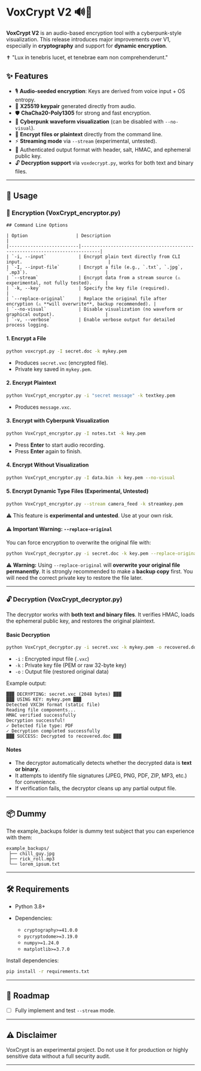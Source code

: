 
# VoxCrypt V2 🔊🔐

**VoxCrypt V2** is an audio-based encryption tool with a cyberpunk-style visualization.
This release introduces major improvements over V1, especially in **cryptography** and support for **dynamic encryption**.

✝️ "Lux in tenebris lucet, et tenebrae eam non comprehenderunt."

## ✨ Features

* 🎙️ **Audio-seeded encryption**: Keys are derived from voice input + OS entropy.
* 🔑 **X25519 keypair** generated directly from audio.
* 🛡️ **ChaCha20-Poly1305** for strong and fast encryption.
* 🎨 **Cyberpunk waveform visualization** (can be disabled with `--no-visual`).
* 📂 **Encrypt files or plaintext** directly from the command line.
* ⚡ **Streaming mode** via `--stream` (experimental, untested).
* 📜 Authenticated output format with header, salt, HMAC, and ephemeral public key.
* 🔓 **Decryption support** via `voxdecrypt.py`, works for both text and binary files.

---

## 🚀 Usage

### 🔐 Encryption (VoxCrypt_encryptor.py)

```
## Command Line Options

| Option                  | Description                                                                 |
|--------------------------|-----------------------------------------------------------------------------|
| `-i, --input`            | Encrypt plain text directly from CLI input.                                |
| `-I, --input-file`       | Encrypt a file (e.g., `.txt`, `.jpg`, `.mp3`).                             |
| `--stream`               | Encrypt data from a stream source (⚠️ experimental, not fully tested).     |
| `-k, --key`              | Specify the key file (required).                                            |
| `--replace-original`     | Replace the original file after encryption (⚠️ **will overwrite**, backup recommended). |
| `--no-visual`            | Disable visualization (no waveform or graphical output).                   |
| `-v, --verbose`          | Enable verbose output for detailed process logging. 
```

#### 1. Encrypt a File

```bash
python voxcrypt.py -I secret.doc -k mykey.pem
```

* Produces `secret.vxc` (encrypted file).
* Private key saved in `mykey.pem`.

#### 2. Encrypt Plaintext

```bash
python VoxCrypt_encryptor.py -i "secret message" -k textkey.pem
```

* Produces `message.vxc`.

#### 3. Encrypt with Cyberpunk Visualization

```bash
python VoxCrypt_encryptor.py -I notes.txt -k key.pem
```

* Press **Enter** to start audio recording.
* Press **Enter** again to finish.

#### 4. Encrypt Without Visualization

```bash
python VoxCrypt_encryptor.py -I data.bin -k key.pem --no-visual
```

#### 5. Encrypt Dynamic Type Files (Experimental, Untested)

```bash
python VoxCrypt_encryptor.py --stream camera_feed -k streamkey.pem
```

⚠️ This feature is **experimental and untested**. Use at your own risk.

#### ⚠️ Important Warning: `--replace-original`

You can force encryption to overwrite the original file with:

```bash
python VoxCrypt_decryptor.py -i secret.doc -k key.pem --replace-original
```

⚠️ **Warning:**
Using `--replace-original` will **overwrite your original file permanently**.
It is strongly recommended to make a **backup copy** first.
You will need the correct private key to restore the file later.

---

### 🔓 Decryption (VoxCrypt_decryptor.py)

The decryptor works with **both text and binary files**. It verifies HMAC, loads the ephemeral public key, and restores the original plaintext.

#### Basic Decryption

```bash
python VoxCrypt_decryptor.py -i secret.vxc -k mykey.pem -o recovered.doc
```

* `-i` : Encrypted input file (`.vxc`)
* `-k` : Private key file (PEM or raw 32-byte key)
* `-o` : Output file (restored original data)

Example output:

```
▓▓▓ DECRYPTING: secret.vxc (2048 bytes) ▓▓▓
▓▓▓ USING KEY: mykey.pem ▓▓▓
Detected VXC3H format (static file)
Reading file components...
HMAC verified successfully
Decryption successful!
✓ Detected file type: PDF
✓ Decryption completed successfully
▓▓▓ SUCCESS: Decrypted to recovered.doc ▓▓▓
```

#### Notes

* The decryptor automatically detects whether the decrypted data is **text or binary**.
* It attempts to identify file signatures (JPEG, PNG, PDF, ZIP, MP3, etc.) for convenience.
* If verification fails, the decryptor cleans up any partial output file.

---

## 📦 Dummy

The example_backups folder is dummy test subject that you can experience with them:

```
example_backups/
 ├── chill_guy.jpg
 ├── rick_roll.mp3
 └── lorem_ipsum.txt
```

---

## 🛠️ Requirements

* Python 3.8+
* Dependencies:

  * `cryptography>=41.0.0`
  * `pycryptodome>=3.19.0`
  * `numpy>=1.24.0`
  * `matplotlib>=3.7.0`

Install dependencies:

```bash
pip install -r requirements.txt
```

---

## 🔮 Roadmap

* [ ] Fully implement and test `--stream` mode.

---

## ⚠️ Disclaimer

VoxCrypt is an experimental project. Do not use it for production or highly sensitive data without a full security audit.

---
